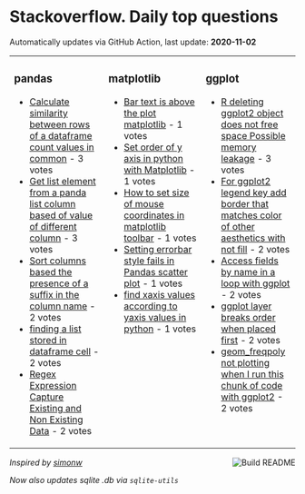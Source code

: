 # Stackoverflow. Daily top questions 

Automatically updates via GitHub Action, last update: **<!-- date starts -->2020-11-02<!-- date ends -->**


<table><tr><td valign="top" width="33%">

### pandas
<!-- pandas starts -->
* [Calculate similarity between rows of a dataframe count values in common](https://stackoverflow.com/questions/64646490/calculate-similarity-between-rows-of-a-dataframe-count-values-in-common) - 3 votes
* [Get list element from a panda list column based of value of different column](https://stackoverflow.com/questions/64640753/get-list-element-from-a-panda-list-column-based-of-value-of-different-column) - 3 votes
* [Sort columns based the presence of a suffix in the column name](https://stackoverflow.com/questions/64643525/sort-columns-based-the-presence-of-a-suffix-in-the-column-name) - 2 votes
* [finding a list stored in dataframe cell](https://stackoverflow.com/questions/64639009/finding-a-list-stored-in-dataframe-cell) - 2 votes
* [Regex Expression Capture Existing and Non Existing Data](https://stackoverflow.com/questions/64650780/regex-expression-capture-existing-and-non-existing-data) - 2 votes
<!-- pandas ends -->
</td><td valign="top" width="34%">


### matplotlib
<!-- matplotlib starts -->
* [Bar text is above the plot matplotlib](https://stackoverflow.com/questions/64647500/bar-text-is-above-the-plot-matplotlib) - 1 votes
* [Set order of y axis in python with Matplotlib](https://stackoverflow.com/questions/64647174/set-order-of-y-axis-in-python-with-matplotlib) - 1 votes
* [How to set size of mouse coordinates in matplotlib toolbar](https://stackoverflow.com/questions/64651137/how-to-set-size-of-mouse-coordinates-in-matplotlib-toolbar) - 1 votes
* [Setting errorbar style fails in Pandas scatter plot](https://stackoverflow.com/questions/64648154/setting-errorbar-style-fails-in-pandas-scatter-plot) - 1 votes
* [find xaxis values according to yaxis values in python](https://stackoverflow.com/questions/64646422/find-x-axis-values-according-to-y-axis-values-in-python) - 1 votes
<!-- matplotlib ends -->
</td><td valign="top" width="34%">


### ggplot
<!-- ggplot2 starts -->
* [R deleting ggplot2 object does not free space Possible memory leakage](https://stackoverflow.com/questions/64654252/r-deleting-ggplot2-object-does-not-free-space-possible-memory-leakage) - 3 votes
* [For ggplot2 legend key add border that matches color of other aesthetics with not fill](https://stackoverflow.com/questions/64653256/for-ggplot2-legend-key-add-border-that-matches-color-of-other-aesthetics-with-n) - 2 votes
* [Access fields by name in a loop with ggplot](https://stackoverflow.com/questions/64646441/access-fields-by-name-in-a-loop-with-ggplot) - 2 votes
* [ggplot layer breaks order when placed first](https://stackoverflow.com/questions/64639827/ggplot-layer-breaks-order-when-placed-first) - 2 votes
* [geom_freqpoly not plotting when I run this chunk of code with ggplot2](https://stackoverflow.com/questions/64638809/geom-freqpoly-not-plotting-when-i-run-this-chunk-of-code-with-ggplot2) - 2 votes
<!-- ggplot2 ends -->
</td></tr></table>

<a href="https://github.com/hp0404/hp0404/actions"><img src="https://github.com/hp0404/hp0404/workflows/Build%20README/badge.svg" align="right" alt="Build README"></a> <p>*Inspired by  [simonw](https://github.com/simonw/simonw)*</p> <p> *Now also updates sqlite .db via `sqlite-utils`* </p>
